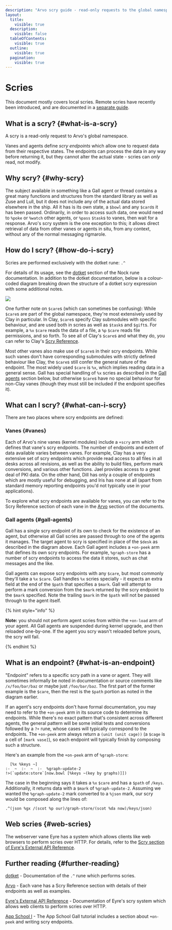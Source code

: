 ```yaml
---
description: "Arvo scry guide - read-only requests to the global namespace, endpoint mechanics, and data retrieval patterns."
layout:
  title:
    visible: true
  description:
    visible: false
  tableOfContents:
    visible: true
  outline:
    visible: true
  pagination:
    visible: true
---
```


# Scries

This document mostly covers local scries. Remote scries have recently been introduced, and are documented in a [separate guide](../../../build-on-urbit/userspace/remote-scry.md).

## What is a scry? {#what-is-a-scry}

A scry is a read-only request to Arvo's global namespace.

Vanes and agents define _scry endpoints_ which allow one to request data from their respective states. The endpoints can process the data in any way before returning it, but they cannot alter the actual state - scries can _only_ read, not modify.

## Why scry? {#why-scry}

The subject available in something like a Gall agent or thread contains a great many functions and structures from the standard library as well as Zuse and Lull, but it does not include any of the actual data stored elsewhere in the ship. All it has is its own state, a `$bowl` and any `$card`s it has been passed. Ordinarily, in order to access such data, one would need to `%poke` or `%watch` other agents, or `%pass` `$task`s to vanes, then wait for a response. Arvo's scry system is the one exception to this; it allows direct retrieval of data from other vanes or agents in situ, from any context, without any of the normal messaging rigmarole.

## How do I scry? {#how-do-i-scry}

Scries are performed exclusively with the dotket rune: `.^`

For details of its usage, see the [dotket](../../../hoon/rune/dot.md#dotket) section of the Nock rune documentation. In addition to the dotket documentation, below is a colour-coded diagram breaking down the structure of a dotket scry expression with some additional notes.

![](https://media.urbit.org/docs/arvo/scry-diagram-v3.svg)

One further note on `$care`s (which can sometimes be confusing): While `$care`s are part of the global namespace, they're most extensively used by Clay in particular. In Clay, `$care`s specify Clay submodules with specific behaviour, and are used both in scries as well as `$task`s and `$gift`s. For example, a `%x` `$care` reads the data of a file, a `%p` `$care` reads file permissions, and so forth. To see all of Clay's `$care`s and what they do, you can refer to Clay's [Scry Reference](../clay/scry.md).

Most other vanes also make use of `$care`s in their scry endpoints. While such vanes don't have corresponding submodules with strictly defined behaviour like Clay, the `$care`s still confer the general nature of the endpoint. The most widely used `$care` is `%x`, which implies reading data in a general sense. Gall has special handling of `%x` scries as described in the [Gall agents](#gall-agents) section below, but otherwise `$care`s have no special behaviour for non-Clay vanes (though they must still be included if the endpoint specifies it).

## What can I scry? {#what-can-i-scry}

There are two places where scry endpoints are defined:

### Vanes {#vanes}

Each of Arvo's nine vanes (kernel modules) include a `+scry` arm which defines that vane's scry endpoints. The number of endpoints and extent of data available varies between vanes. For example, Clay has a very extensive set of scry endpoints which provide read access to all files in all desks across all revisions, as well as the ability to build files, perform mark conversions, and various other functions. Jael provides access to a great deal of PKI data. On the other hand, Dill has only a couple of endpoints which are mostly useful for debugging, and Iris has none at all (apart from standard memory reporting endpoints you'd not typically use in your applications).

To explore what scry endpoints are available for vanes, you can refer to the Scry Reference section of each vane in the [Arvo](..) section of the documents.

### Gall agents {#gall-agents}

Gall has a single scry endpoint of its own to check for the existence of an agent, but otherwise all Gall scries are passed through to one of the agents it manages. The target agent to scry is specified in place of the `$desk` as described in the diagram above. Each Gall agent includes a `+on-peek` arm that defines its own scry endpoints. For example, `%graph-store` has a number of scry endpoints to access the data it stores, such as chat messages and the like.

Gall agents can expose scry endpoints with any `$care`, but most commonly they'll take a `%x` `$care`. Gall handles `%x` scries specially - it expects an extra field at the end of the `$path` that specifies a `$mark`. Gall will attempt to perform a mark conversion from the `$mark` returned by the scry endpoint to the `$mark` specified. Note the trailing `$mark` in the `$path` will not be passed through to the agent itself.

{% hint style="info" %}

**Note:** you should not perform agent scries from within the `+on-load` arm of your agent. All Gall agents are suspended during kernel upgrade, and then reloaded one-by-one. If the agent you scry wasn't reloaded before yours, the scry will fail.

{% endhint %}

## What is an endpoint? {#what-is-an-endpoint}

"Endpoint" refers to a specific scry path in a vane or agent. They will sometimes informally be noted in documentation or source comments like `/x/foo/bar/baz` or maybe just `/foo/bar/baz`. The first part of the former example is the `$care`, then the rest is the `$path` portion as noted in the diagram earlier.

If an agent's scry endpoints don't have formal documentation, you may need to refer to the `+on-peek` arm in its source code to determine its endpoints. While there's no exact pattern that's consistent across different agents, the general pattern will be some initial tests and conversions followed by a `?+` rune, whose cases will typically correspond to the endpoints. The `+on-peek` arm always return a `(unit (unit cage))` (a `$cage` is a cell of `[mark vase]`), so each endpoint will typically finish by composing such a structure.

Here's an example from the `+on-peek` arm of `%graph-store`:

```hoon
  [%x %keys ~]
:-  ~  :-  ~  :-  %graph-update-2
!>(`update:store`[now.bowl [%keys ~(key by graphs)]])
```

The case in the beginning says it takes a `%x` `$care` and has a `$path` of `/keys`. Additionally, it returns data with a `$mark` of `%graph-update-2`. Assuming we wanted the `%graph-update-2` mark converted to a `%json` mark, our scry would be composed along the lines of:

```hoon
.^(json %gx /(scot %p our)/graph-store/(scot %da now)/keys/json)
```

## Web scries {#web-scries}

The webserver vane Eyre has a system which allows clients like web browsers to perform scries over HTTP. For details, refer to the [Scry section of Eyre's External API Reference](../eyre/external-api-ref.md#scry).

## Further reading {#further-reading}

[dotket](../../../hoon/rune/dot.md#dotket) - Documentation of the `.^` rune which performs scries.

[Arvo](..) - Each vane has a Scry Reference section with details of their endpoints as well as examples.

[Eyre's External API Reference](../eyre/external-api-ref.md#scry) - Documentation of Eyre's scry system which allows web clients to perform scries over HTTP.

[App School I](../../../build-on-urbit/app-school/README.md) - The App School Gall tutorial includes a section about `+on-peek` and writing scry endpoints.
